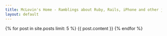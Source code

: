 ```yaml
---
title: McLovin's Home - Ramblings about Ruby, Rails, iPhone and other joys of life
layout: default
---
```


{% for post in site.posts limit: 5 %}
  {{ post.content }}
{% endfor %}

